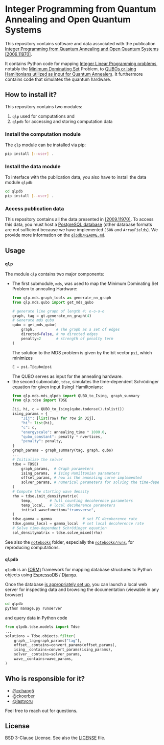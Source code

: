 # Integer Programming from Quantum Annealing and Open Quantum Systems

This repository contains software and data associated with the publication [Integer Programming from Quantum Annealing and Open Quantum Systems [2009.11970]](https://arxiv.org/abs/2009.11970).

It contains Python code for mapping [Integer Linear Programming problems](https://en.wikipedia.org/wiki/Integer_programming), notably the [Minimum Dominating Set](https://mathworld.wolfram.com/MinimumDominatingSet.html) Problem, to [QUBOs or Ising Hamiltonians utilized as input for Quantum Annealers](https://docs.dwavesys.com/docs/latest/c_gs_3.html#qubo).
It furthermore contains code that simulates the quantum hardware.


## How to install it?

This repository contains two modules:

1. `qlp` used for computations and
2. `qlpdb` for accessing and storing computation data


### Install the computation module
The `qlp` module can be installed via pip:
```bash
pip install [--user] .
```

### Install the data module

To interface with the publication data, you also have to install the data module `qlpdb`
```bash
cd qlpdb
pip install [--user] .
```

### Access publication data

This repository contains all the data presented in [[2009.11970]](https://arxiv.org/abs/2009.11970).
To access this data, you must host a [PostgreSQL database](https://www.postgresql.org/about/) (other database formats are not sufficient because we have implemented `JSON` and `ArrayFields`).
We provide more information on the [`qlpdb/README.md`](qlpdb/README.md).

## Usage

### `qlp`

The module `qlp` contains two major components:

* The first submodule, `mds`, was used to map the Minimum Dominating Set Problem to annealing Hardware:
    ```python
    from qlp.mds.graph_tools as generate_nn_graph
    from qlp.mds.qubo import get_mds_qubo

    # generate line graph of length 4: o-o-o-o
    graph, tag = gt.generate_nn_graph(4)
    # Generate mds qubo
    qubo = get_mds_qubo(
        graph,          # The graph as a set of edges
        directed=False, # no directed edges
        penalty=2       # strength of penalty term
    )
    ```
    The solution to the MDS problem is given by the bit vector `psi`, which minimizes
    ```python
    E = psi.T@qubo@psi
    ```
    The QUBO serves as input for the annealing hardware.
* the second submodule, `tdse`, simulates the time-dependent Schrödinger equation for given input (Ising) Hamiltonians:
    ```python
    from qlp.mds.mds_qlpdb import QUBO_to_Ising, graph_summary
    from qlp.tdse import TDSE

    Jij, hi, c = QUBO_to_Ising(qubo.todense().tolist())
    ising_params = {
        "Jij": [list(row) for row in Jij],
        "hi": list(hi),
        "c": c,
        "energyscale": annealing_time * 1000.0,
        "qubo_constant": penalty * nvertices,
        "penalty": penalty,
    }
    graph_params = graph_summary(tag, graph, qubo)
    ...
    # Initialize the solver
    tdse = TDSE(
        graph_params,  # Graph parameters
        ising_params,  # Ising Hamiltonian parameters
        offset_params, # how is the annealing curve implemented
        solver_params, # numerical parameters for solving the time-dependent equation
    )
    # Compute the starting wave density
    rho = tdse.init_densitymatrix(
        temp,        # full counting decoherence parameters
        temp_local,  # local decoherence parameters
        initial_wavefunction="transverse",
    )
    tdse.gamma = gamma              # set FC decoherence rate
    tdse.gamma_local = gamma_local  # set local decoherence rate
    # Solve time-dependent Schrödinger equation
    sol_densitymatrix = tdse.solve_mixed(rho)
    ```

See also the [`notebooks`](notebooks) folder, especially the [`notebooks/runs`](notebooks/runs), for reproducing computations.

### `qlpdb`

`qlpdb` is an [(ORM)](https://en.wikipedia.org/wiki/Object–relational_mapping) framework for mapping database structures to Python objects using [EspressoDB](https://espressodb.readthedocs.io/en/latest/) / [Django](https://www.djangoproject.com).

Once the database [is appropriately set up](qlpdb/README.md), you can launch a local web server for inspecting data and browsing the documentation (viewable in any browser)
```bash
cd qlpdb
python manage.py runserver
```
and query data in Python code
```python
from qlpdb.tdse.models import Tdse
...
solutions = Tdse.objects.filter(
    graph__tag=graph_params["tag"],
    offset__contains=convert_params(offset_params),
    ising__contains=convert_params(ising_params),
    solver__contains=solver_params,
    wave__contains=wave_params,
)
```

## Who is responsible for it?
* [@cchang5](https://github.com/cchang5)
* [@ckoerber](https://www.ckoerber.com)
* [@lastyoru](https://github.com/lastyoru)

Feel free to reach out for questions.

## License

BSD 3-Clause License. See also the [LICENSE](LICENSE.md) file.
